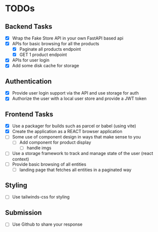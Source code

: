 # TODOs

## Backend Tasks

- [X] Wrap the Fake Store API in your own FastAPI based api
- [X] APIs for basic browsing for all the products
  - [X] Paginate all products endpoint
  - [X] GET 1 product endpoint
- [X] APIs for user login
- [X] Add some disk cache for storage

## Authentication

- [X] Provide user login support via the API and use storage for auth
- [X] Authorize the user with a local user store and provide a JWT token

## Frontend Tasks

- [X] Use a packager for builds such as parcel or babel (using vite)
- [X] Create the application as a REACT browser application
- [ ] Some use of component design in ways that make sense to you
  - [ ] Add component for product display
    - [ ] handle imgs
- [ ] Use a storage framework to track and manage state of the user (react context)
- [ ] Provide basic browsing of all entities
  - [ ] landing page that fetches all entities in a paginated way

## Styling

- [ ] Use tailwinds-css for styling

## Submission

- [ ] Use Github to share your response

